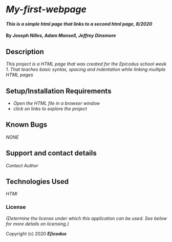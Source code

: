 # _My-first-webpage_

#### _This is a simple html page that links to a second html page, 8/2020_

#### By _**Joseph Nilles, Adam Mansell, Jeffrey Dinsmore**_

## Description

_This project is a HTML page that was created for the Epicodus school week 1. That teaches basic syntax, spacing and indentation while linking multiple HTML pages_

## Setup/Installation Requirements

* _Open the HTML file in a browser window_
* _click on links to explore the project_



## Known Bugs

_NONE_

## Support and contact details

_Contact Author_

## Technologies Used

_HTMl_

### License

*{Determine the license under which this application can be used.  See below for more details on licensing.}*

Copyright (c) 2020 **_E[icodus_**